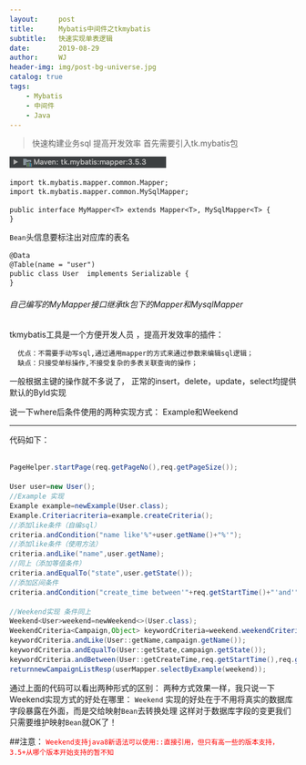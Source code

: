 ```yaml
---
layout:     post
title:      Mybatis中间件之tkmybatis
subtitle:   快速实现单表逻辑
date:       2019-08-29
author:     WJ
header-img: img/post-bg-universe.jpg
catalog: true
tags:
    - Mybatis
    - 中间件
    - Java
---
```



> 快速构建业务sql 提高开发效率
> 首先需要引入tk.mybatis包

![包](img/tk-mybatisPic.png)

```
import tk.mybatis.mapper.common.Mapper;
import tk.mybatis.mapper.common.MySqlMapper;

public interface MyMapper<T> extends Mapper<T>, MySqlMapper<T> {
}

```

`Bean`头信息要标注出对应库的表名

```
@Data
@Table(name = "user")
public class User  implements Serializable {
}
```

###### 自己编写的MyMapper接口继承tk包下的Mapper和MysqlMapper

tkmybatis工具是一个方便开发人员 ，提高开发效率的插件：

      优点：不需要手动写sql,通过通用mapper的方式来通过参数来编辑sql逻辑；
      缺点：只接受单标操作,不接受复杂的多表关联查询的操作；

一般根据主键的操作就不多说了，
正常的insert，delete，update，select均提供默认的ById实现

说一下where后条件使用的两种实现方式：
Example和Weekend

-----

代码如下：

```java

PageHelper.startPage(req.getPageNo(),req.getPageSize());

User user=new User();
//Example 实现
Example example=newExample(User.class);
Example.Criteriacriteria=example.createCriteria();
//添加like条件（自编sql）
criteria.andCondition("name like'%"+user.getName()+"%'"); 
//添加like条件（使用方法）
criteria.andLike("name",user.getName);
//同上（添加等值条件）
criteria.andEqualTo("state",user.getState());
//添加区间条件
criteria.andCondition("create_time between'"+req.getStartTime()+"'and'"+req.getEndTime()+"'");

//Weekend实现 条件同上
Weekend<User>weekend=newWeekend<>(User.class);
WeekendCriteria<Campaign,Object> keywordCriteria=weekend.weekendCriteria();
keywordCriteria.andLike(User::getName,campaign.getName());
keywordCriteria.andEqualTo(User::getState,campaign.getState());
keywordCriteria.andBetween(User::getCreateTime,req.getStartTime(),req.getEndTime());
returnnewCampaignListResp(userMapper.selectByExample(weekend));
```

通过上面的代码可以看出两种形式的区别：
两种方式效果一样，我只说一下Weekend实现方式的好处在哪里：
`Weekend` 实现的好处在于不用将真实的数据库字段暴露在外面，而是交给映射`Bean`去转换处理
这样对于数据库字段的变更我们只需要维护映射`Bean`就OK了！

##注意：
<font color=red>`Weekend支持java8新语法可以使用::直接引用，但只有高一些的版本支持，3.5+从哪个版本开始支持的暂不知`</font>


